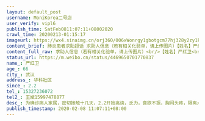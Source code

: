 ```yaml
---
layout: default_post
username: MoniKorea二号店
user_verify: vipl6
publish_time: SatFeb0811:07:11+08002020
crawl_time: 20200213-01:15:17
imageurl: https://wx4.sinaimg.cn/orj360/006xWonrgy1gbotgcm77hj328y2zy1ky.jpg,https://wx3.sinaimg.cn/orj360/006xWonrgy1gbotg6j4ggj33402c0x6s.jpg,https://wx3.sinaimg.cn/orj360/006xWonrgy1gbotgolynxj32c03401l1.jpg,https://wx2.sinaimg.cn/orj360/006xWonrgy1gbotgshw8uj33402c0hdw.jpg
content_brief: 肺炎患者求助超话 求助人信息（若有相关化验单，请上传图片）【姓名】严红卫【年龄】66【所在城市】武汉【所在小区、社区】华科社区【患病时间】2.2【联系方式】15327236072【其他紧急联系人】王斌 15997478877【病情描述】 为确诊病人家属，密切接触十几天，2.2开始高烧，乏力，食欲不振 ...全文
content_full_raw: 求助人信息（若有相关化验单，请上传图片）<br/>【姓名】严红卫<br/>【年龄】66<br/>【所在城市】武汉<br/>【所在小区、社区】华科社区<br/>【患病时间】2.2<br/>【联系方式】15327236072<br/>【其他紧急联系人】王斌15997478877<br/>【病情描述】为确诊病人家属，密切接触十几天，2.2开始高烧，乏力，食欲不振，胸闷头疼，隔离点的核酸检测5天没出结果。昨晚开始出现呼吸窘迫症，生命垂危。今天再次来到医院做了各项检查，身体状况已经非常差，病人本身有高血压心脏病等疾病，不能再拖了，急需入院治疗！！！<ahref='/n/糖呗张丁文'>@糖呗张丁文</a><ahref='/n/老陶在路上'>@老陶在路上</a><ahref='/n/你以为我会告诉你这是小号吗'>@你以为我会告诉你这是小号吗</a><ahref='/n/Logiquedelasensation'>@Logiquedelasensation</a><ahref='/n/侠客岛'>@侠客岛</a><adata-url="http://t.cn/z8ACYj0"href="http://weibo.com/p/100101B2094757D565A6FA469E"data-hide=""><spanclass='url-icon'><imgstyle='width:1rem;height:1rem'src='https://h5.sinaimg.cn/upload/2015/09/25/3/timeline_card_small_location_default.png'></span><spanclass="surl-text">荆州·新加坡城·国际</span></a><adata-url="http://t.cn/z8ACYj0"href="http://weibo.com/p/100101B2094757D565A6FA469E"data-hide=""><spanclass='url-icon'><imgstyle='width:1rem;height:1rem'src='https://h5.sinaimg.cn/upload/2015/09/25/3/timeline_card_small_location_default.png'></span><spanclass="surl-text">荆州·新加坡城·国际</span></a>
status_url: https://m.weibo.cn/status/4469650701770837
name_: 严红卫
age_: 66
city_: 武汉
address_: 华科社区
since_: 2.2
tel_: 15327236072
tel2_: 王斌15997478877
desc_: 为确诊病人家属，密切接触十几天，2.2开始高烧，乏力，食欲不振，胸闷头疼，隔离点的核酸检测5天没出结果。昨晚开始出现呼吸窘迫症，生命垂危。今天再次来到医院做了各项检查，身体状况已经非常差，病人本身有高血压心脏病等疾病，不能再拖了，急需入院治疗！！！<ahref='/n/糖呗张丁文'>@糖呗张丁文</a><ahref='/n/老陶在路上'>@老陶在路上</a><ahref='/n/你以为我会告诉你这是小号吗'>@你以为我会告诉你这是小号吗</a><ahref='/n/Logiquedelasensation'>@Logiquedelasensation</a><ahref='/n/侠客岛'>@侠客岛</a><adata-url="http//t.cn/z8ACYj0"href="http//weibo.com/p/100101B2094757D565A6FA469E"data-hide=""><spanclass='url-icon'><imgstyle='width1rem;height1rem'src='https//h5.sinaimg.cn/upload/2015/09/25/3/timeline_card_small_location_default.png'></span><spanclass="surl-text">荆州·新加坡城·国际</span></a><adata-url="http//t.cn/z8ACYj0"href="http//weibo.com/p/100101B2094757D565A6FA469E"data-hide=""><spanclass='url-icon'><imgstyle='width1rem;height1rem'src='https//h5.sinaimg.cn/upload/2015/09/25/3/timeline_card_small_location_default.png'></span><spanclass="surl-text">荆州·新加坡城·国际</span></a>
publish_timestamp: 2020-02-08 11:07:11+08:00
---
```

